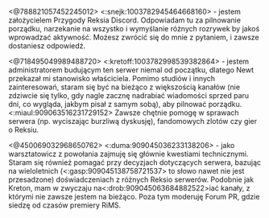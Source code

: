 <@788821057452245012> <:snejk:1003782945464668160> - jestem założycielem Przygody Reksia Discord. Odpowiadam tu za pilnowanie porządku, narzekanie na wszystko i wymyślanie różnych rozrywek by jakoś wprowadzać aktywność. Możesz zwrócić się do mnie z pytaniem, i zawsze dostaniesz odpowiedź.

<@718495049989488720> <:kretoff:1003782998539382864> - jestem administratorem budującym ten serwer niemal od początku, dlatego Newt przekazał mi stanowisko właściciela. Pomimo studiów i innych zainteresowań, staram się być na bieżąco z większością kanałów (nie zdziwcie się tylko, gdy nagle zacznę nadrabiać wiadomości sprzed paru dni, co wygląda, jakbym pisał z samym sobą), aby pilnować porządku. <:miaul:909063516231729152> Zawsze chętnie pomogę w sprawach serwera (np. wyciszając burzliwą dyskusję), fandomowych zlotów czy gier o Reksiu.

<@450069032968650762> <:duma:909045036233138206> - jako warsztatowicz z powołania zajmuję się głównie kwestiami technicznymi. Staram się również pomagać przy decyzjach dotyczących serwera, bazując na wieloletnich (<:gasp:909045138758721537> to słowo nawet nie jest przesadzone) doświadczeniach z różnych Reksio serwerów. Podobnie jak Kreton, mam w zwyczaju na<:drob:909045063684882522>iać kanały, z którymi nie zawsze jestem na bieżąco. Poza tym moderuję Forum PR, gdzie siedzę od czasów premiery RiMS.
